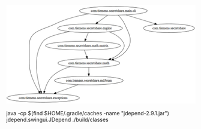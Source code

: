 ![Package Digraph](images/jdepend-webgraph.png)

java -cp $(find $HOME/.gradle/caches -name "jdepend-2.9.1.jar") jdepend.swingui.JDepend ./build/classes

